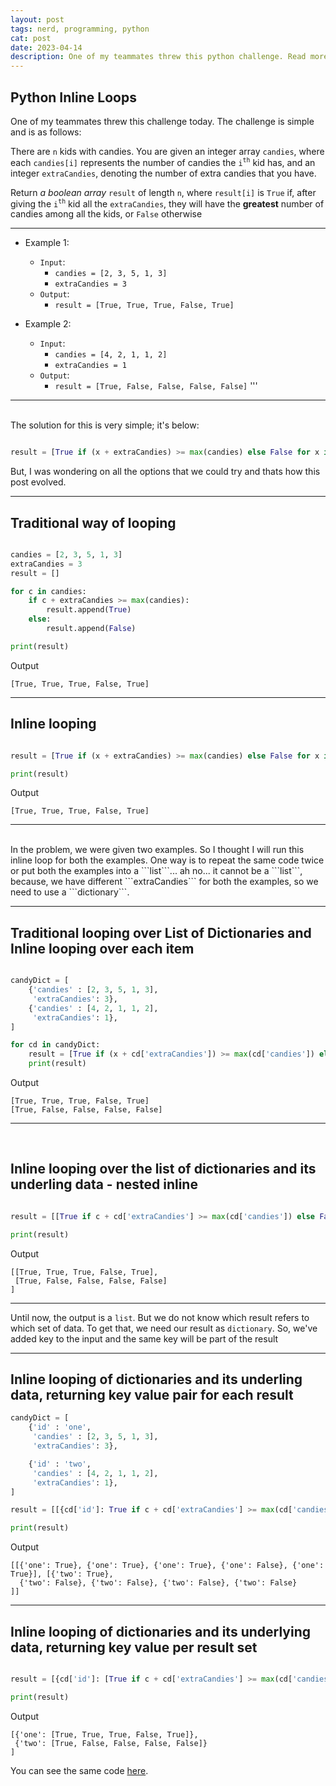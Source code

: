 ```yaml
---
layout: post
tags: nerd, programming, python
cat: post
date: 2023-04-14
description: One of my teammates threw this python challenge. Read more
---
```


## Python Inline Loops
One of my teammates threw this challenge today.
The challenge is simple and is as follows:


There are ```n``` kids with candies. You are given an integer array ```candies```, where each ```candies[i]``` represents the number of candies the ```i```<sup>```th```</sup> kid has, and an integer ```extraCandies```, denoting the number of extra candies that you have.

Return _a boolean array_ ```result``` of length ```n```, where ```result[i]``` is ```True``` if, after giving the ```i```<sup>```th```</sup> kid all the ```extraCandies```, they will have the **greatest** number of candies among all the kids, or ```False``` otherwise

----
- Example 1:
    -   ```Input```:
        -   ```candies = [2, 3, 5, 1, 3]```
        -   ```extraCandies = 3```
    -   ```Output```:
        -   ```result = [True, True, True, False, True]```

- Example 2:
    -   ```Input```:
        -   ```candies = [4, 2, 1, 1, 2]```
        -   ```extraCandies = 1```
    -   ```Output```:
        -   ```result = [True, False, False, False, False]```
'''

----

<br>
The solution for this is very simple; it's below:

```python

result = [True if (x + extraCandies) >= max(candies) else False for x in candies]

```

But, I was wondering on all the options that we could try and thats how this post evolved.

----
## Traditional way of looping

```python

candies = [2, 3, 5, 1, 3]
extraCandies = 3
result = []

for c in candies:
    if c + extraCandies >= max(candies):
        result.append(True)
    else:
        result.append(False)

print(result)

```
Output
```
[True, True, True, False, True]
```

----

## Inline looping

```python

result = [True if (x + extraCandies) >= max(candies) else False for x in candies]

print(result)

```
Output
```
[True, True, True, False, True]
```

----

<br>
In the problem, we were given two examples. So I thought I will run this inline loop for both the examples.
One way is to repeat the same code twice or put both the examples into a ```list```... ah no... it cannot be a ```list```,
because, we have different ```extraCandies``` for both the examples, so we need to use a ```dictionary```.

<br>

----

## Traditional looping over List of Dictionaries and Inline looping over each item

```python

candyDict = [
    {'candies' : [2, 3, 5, 1, 3],
     'extraCandies': 3},
    {'candies' : [4, 2, 1, 1, 2],
     'extraCandies': 1},
]

for cd in candyDict:
    result = [True if (x + cd['extraCandies']) >= max(cd['candies']) else False for x in cd['candies']]
    print(result)

```
Output
```
[True, True, True, False, True]
[True, False, False, False, False]
```
----
<br>


## Inline looping over the list of dictionaries and its underling data - nested inline

```python

result = [[True if c + cd['extraCandies'] >= max(cd['candies']) else False for c in cd['candies']] for cd in candyDict]

print(result)

```
Output
```
[[True, True, True, False, True],
 [True, False, False, False, False]
]
```

----
Until now, the output is a ```list```. But we do not know which result refers to which set of data. To get that, we need our result as ```dictionary```. So, we've added key to the input and the same key will be part of the result

----

## Inline looping of dictionaries and its underling data, returning key value pair for each result

```python
candyDict = [
    {'id' : 'one',
     'candies' : [2, 3, 5, 1, 3],
     'extraCandies': 3},

    {'id' : 'two',
     'candies' : [4, 2, 1, 1, 2],
     'extraCandies': 1},
]

result = [[{cd['id']: True if c + cd['extraCandies'] >= max(cd['candies']) else False} for c in cd['candies']] for cd in candyDict]

print(result)

```
Output
```
[[{'one': True}, {'one': True}, {'one': True}, {'one': False}, {'one': True}], [{'two': True},
  {'two': False}, {'two': False}, {'two': False}, {'two': False}
]]
```

----

## Inline looping of dictionaries and its underlying data, returning key value per result set

```python

result = [{cd['id']: [True if c + cd['extraCandies'] >= max(cd['candies']) else False for c in cd['candies']]} for cd in candyDict]

print(result)

```
Output
```
[{'one': [True, True, True, False, True]},
 {'two': [True, False, False, False, False]}
]
```

You can see the same code [here](https://github.com/kirankumargosu/python/blob/main/inline-loop.py).
